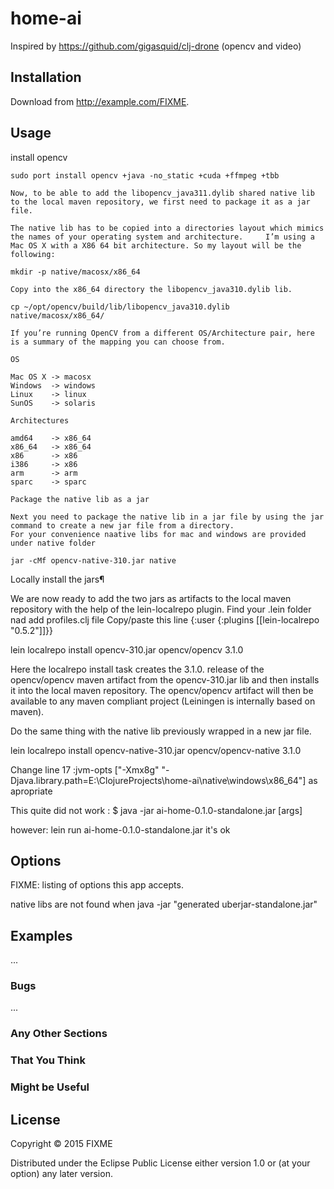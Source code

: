 # home-ai

Inspired by https://github.com/gigasquid/clj-drone (opencv and video)

## Installation

Download from http://example.com/FIXME.

## Usage
   install opencv

    sudo port install opencv +java -no_static +cuda +ffmpeg +tbb

    Now, to be able to add the libopencv_java311.dylib shared native lib to the local maven repository, we first need to package it as a jar file.

    The native lib has to be copied into a directories layout which mimics the names of your operating system and architecture.     I’m using a Mac OS X with a X86 64 bit architecture. So my layout will be the following:

    mkdir -p native/macosx/x86_64

    Copy into the x86_64 directory the libopencv_java310.dylib lib.

    cp ~/opt/opencv/build/lib/libopencv_java310.dylib native/macosx/x86_64/

    If you’re running OpenCV from a different OS/Architecture pair, here is a summary of the mapping you can choose from.

    OS

    Mac OS X -> macosx
    Windows  -> windows
    Linux    -> linux
    SunOS    -> solaris

    Architectures

    amd64    -> x86_64
    x86_64   -> x86_64
    x86      -> x86
    i386     -> x86
    arm      -> arm
    sparc    -> sparc

    Package the native lib as a jar

    Next you need to package the native lib in a jar file by using the jar command to create a new jar file from a directory.
    For your convenience naative libs for mac and windows are provided under native folder
    
    jar -cMf opencv-native-310.jar native



Locally install the jars¶

We are now ready to add the two jars as artifacts to the local maven repository with the help of the lein-localrepo plugin.
Find your .lein folder nad add profiles.clj file
Copy/paste this line {:user {:plugins [[lein-localrepo "0.5.2"]]}}

lein localrepo install opencv-310.jar opencv/opencv 3.1.0

Here the localrepo install task creates the 3.1.0. release of the opencv/opencv maven artifact from the opencv-310.jar lib and then installs it into the local maven repository. The opencv/opencv artifact will then be available to any maven compliant project (Leiningen is internally based on maven).

Do the same thing with the native lib previously wrapped in a new jar file.

lein localrepo install opencv-native-310.jar opencv/opencv-native 3.1.0

   
   Change line 17 :jvm-opts ["-Xmx8g" "-Djava.library.path=E:\\ClojureProjects\\home-ai\\native\\windows\\x86_64"] as            apropriate   

   This quite did not work :
   $ java -jar ai-home-0.1.0-standalone.jar [args]
   
   however:
   lein run ai-home-0.1.0-standalone.jar it's ok


## Options

FIXME: listing of options this app accepts.

native libs are not found when java -jar "generated uberjar-standalone.jar"

## Examples

...

### Bugs

...

### Any Other Sections
### That You Think
### Might be Useful

## License

Copyright © 2015 FIXME

Distributed under the Eclipse Public License either version 1.0 or (at
your option) any later version.
